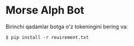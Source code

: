 # Morse Alph Bot
Birinchi qadamlar botga o'z tokeningini bering va:

    $ pip install -r reuirement.txt
